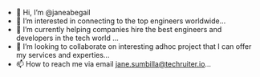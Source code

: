 - 👋 Hi, I’m @janeabegail
- 👀 I’m interested in connecting to the top engineers worldwide...
- 🌱 I’m currently helping companies hire the best engineers and developers in the tech world ...
- 💞️ I’m looking to collaborate on interesting adhoc project that I can offer my services and experties...
- 📫 How to reach me via email jane.sumbilla@techruiter.io...

<!---
janeabegail/janeabegail is a ✨ special ✨ repository because its `README.md` (this file) appears on your GitHub profile.
You can click the Preview link to take a look at your changes.
--->
